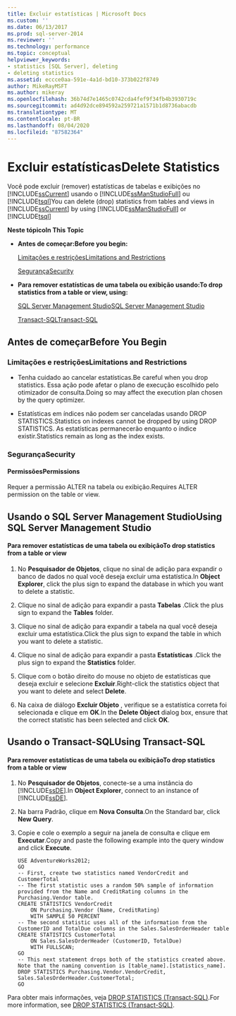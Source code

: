 ```yaml
---
title: Excluir estatísticas | Microsoft Docs
ms.custom: ''
ms.date: 06/13/2017
ms.prod: sql-server-2014
ms.reviewer: ''
ms.technology: performance
ms.topic: conceptual
helpviewer_keywords:
- statistics [SQL Server], deleting
- deleting statistics
ms.assetid: eccce0aa-591e-4a1d-bd10-373b022f8749
author: MikeRayMSFT
ms.author: mikeray
ms.openlocfilehash: 36b74d7e1465c0742cda4fef9f34fb4b3930719c
ms.sourcegitcommit: ad4d92dce894592a259721a1571b1d8736abacdb
ms.translationtype: MT
ms.contentlocale: pt-BR
ms.lasthandoff: 08/04/2020
ms.locfileid: "87582364"
---
```

# <a name="delete-statistics"></a><span data-ttu-id="1c2b7-102">Excluir estatísticas</span><span class="sxs-lookup"><span data-stu-id="1c2b7-102">Delete Statistics</span></span>
  <span data-ttu-id="1c2b7-103">Você pode excluir (remover) estatísticas de tabelas e exibições no [!INCLUDE[ssCurrent](../../includes/sscurrent-md.md)] usando o [!INCLUDE[ssManStudioFull](../../includes/ssmanstudiofull-md.md)] ou [!INCLUDE[tsql](../../includes/tsql-md.md)]</span><span class="sxs-lookup"><span data-stu-id="1c2b7-103">You can delete (drop) statistics from tables and views in [!INCLUDE[ssCurrent](../../includes/sscurrent-md.md)] by using [!INCLUDE[ssManStudioFull](../../includes/ssmanstudiofull-md.md)] or [!INCLUDE[tsql](../../includes/tsql-md.md)]</span></span>  
  
 <span data-ttu-id="1c2b7-104">**Neste tópico**</span><span class="sxs-lookup"><span data-stu-id="1c2b7-104">**In This Topic**</span></span>  
  
-   <span data-ttu-id="1c2b7-105">**Antes de começar:**</span><span class="sxs-lookup"><span data-stu-id="1c2b7-105">**Before you begin:**</span></span>  
  
     [<span data-ttu-id="1c2b7-106">Limitações e restrições</span><span class="sxs-lookup"><span data-stu-id="1c2b7-106">Limitations and Restrictions</span></span>](#Restrictions)  
  
     [<span data-ttu-id="1c2b7-107">Segurança</span><span class="sxs-lookup"><span data-stu-id="1c2b7-107">Security</span></span>](#Security)  
  
-   <span data-ttu-id="1c2b7-108">**Para remover estatísticas de uma tabela ou exibição usando:**</span><span class="sxs-lookup"><span data-stu-id="1c2b7-108">**To drop statistics from a table or view, using:**</span></span>  
  
     [<span data-ttu-id="1c2b7-109">SQL Server Management Studio</span><span class="sxs-lookup"><span data-stu-id="1c2b7-109">SQL Server Management Studio</span></span>](#SSMSProcedure)  
  
     [<span data-ttu-id="1c2b7-110">Transact-SQL</span><span class="sxs-lookup"><span data-stu-id="1c2b7-110">Transact-SQL</span></span>](#TsqlProcedure)  
  
##  <a name="before-you-begin"></a><a name="BeforeYouBegin"></a> <span data-ttu-id="1c2b7-111">Antes de começar</span><span class="sxs-lookup"><span data-stu-id="1c2b7-111">Before You Begin</span></span>  
  
###  <a name="limitations-and-restrictions"></a><a name="Restrictions"></a> <span data-ttu-id="1c2b7-112">Limitações e restrições</span><span class="sxs-lookup"><span data-stu-id="1c2b7-112">Limitations and Restrictions</span></span>  
  
-   <span data-ttu-id="1c2b7-113">Tenha cuidado ao cancelar estatísticas.</span><span class="sxs-lookup"><span data-stu-id="1c2b7-113">Be careful when you drop statistics.</span></span> <span data-ttu-id="1c2b7-114">Essa ação pode afetar o plano de execução escolhido pelo otimizador de consulta.</span><span class="sxs-lookup"><span data-stu-id="1c2b7-114">Doing so may affect the execution plan chosen by the query optimizer.</span></span>  
  
-   <span data-ttu-id="1c2b7-115">Estatísticas em índices não podem ser canceladas usando DROP STATISTICS.</span><span class="sxs-lookup"><span data-stu-id="1c2b7-115">Statistics on indexes cannot be dropped by using DROP STATISTICS.</span></span> <span data-ttu-id="1c2b7-116">As estatísticas permanecerão enquanto o índice existir.</span><span class="sxs-lookup"><span data-stu-id="1c2b7-116">Statistics remain as long as the index exists.</span></span>  
  
###  <a name="security"></a><a name="Security"></a> <span data-ttu-id="1c2b7-117">Segurança</span><span class="sxs-lookup"><span data-stu-id="1c2b7-117">Security</span></span>  
  
####  <a name="permissions"></a><a name="Permissions"></a> <span data-ttu-id="1c2b7-118">Permissões</span><span class="sxs-lookup"><span data-stu-id="1c2b7-118">Permissions</span></span>  
 <span data-ttu-id="1c2b7-119">Requer a permissão ALTER na tabela ou exibição.</span><span class="sxs-lookup"><span data-stu-id="1c2b7-119">Requires ALTER permission on the table or view.</span></span>  
  
##  <a name="using-sql-server-management-studio"></a><a name="SSMSProcedure"></a> <span data-ttu-id="1c2b7-120">Usando o SQL Server Management Studio</span><span class="sxs-lookup"><span data-stu-id="1c2b7-120">Using SQL Server Management Studio</span></span>  
  
#### <a name="to-drop-statistics-from-a-table-or-view"></a><span data-ttu-id="1c2b7-121">Para remover estatísticas de uma tabela ou exibição</span><span class="sxs-lookup"><span data-stu-id="1c2b7-121">To drop statistics from a table or view</span></span>  
  
1.  <span data-ttu-id="1c2b7-122">No **Pesquisador de Objetos**, clique no sinal de adição para expandir o banco de dados no qual você deseja excluir uma estatística.</span><span class="sxs-lookup"><span data-stu-id="1c2b7-122">In **Object Explorer**, click the plus sign to expand the database in which you want to delete a statistic.</span></span>  
  
2.  <span data-ttu-id="1c2b7-123">Clique no sinal de adição para expandir a pasta **Tabelas** .</span><span class="sxs-lookup"><span data-stu-id="1c2b7-123">Click the plus sign to expand the **Tables** folder.</span></span>  
  
3.  <span data-ttu-id="1c2b7-124">Clique no sinal de adição para expandir a tabela na qual você deseja excluir uma estatística.</span><span class="sxs-lookup"><span data-stu-id="1c2b7-124">Click the plus sign to expand the table in which you want to delete a statistic.</span></span>  
  
4.  <span data-ttu-id="1c2b7-125">Clique no sinal de adição para expandir a pasta **Estatísticas** .</span><span class="sxs-lookup"><span data-stu-id="1c2b7-125">Click the plus sign to expand the **Statistics** folder.</span></span>  
  
5.  <span data-ttu-id="1c2b7-126">Clique com o botão direito do mouse no objeto de estatísticas que deseja excluir e selecione **Excluir**.</span><span class="sxs-lookup"><span data-stu-id="1c2b7-126">Right-click the statistics object that you want to delete and select **Delete**.</span></span>  
  
6.  <span data-ttu-id="1c2b7-127">Na caixa de diálogo **Excluir Objeto** , verifique se a estatística correta foi selecionada e clique em **OK**.</span><span class="sxs-lookup"><span data-stu-id="1c2b7-127">In the **Delete Object** dialog box, ensure that the correct statistic has been selected and click **OK**.</span></span>  
  
##  <a name="using-transact-sql"></a><a name="TsqlProcedure"></a> <span data-ttu-id="1c2b7-128">Usando o Transact-SQL</span><span class="sxs-lookup"><span data-stu-id="1c2b7-128">Using Transact-SQL</span></span>  
  
#### <a name="to-drop-statistics-from-a-table-or-view"></a><span data-ttu-id="1c2b7-129">Para remover estatísticas de uma tabela ou exibição</span><span class="sxs-lookup"><span data-stu-id="1c2b7-129">To drop statistics from a table or view</span></span>  
  
1.  <span data-ttu-id="1c2b7-130">No **Pesquisador de Objetos**, conecte-se a uma instância do [!INCLUDE[ssDE](../../includes/ssde-md.md)].</span><span class="sxs-lookup"><span data-stu-id="1c2b7-130">In **Object Explorer**, connect to an instance of [!INCLUDE[ssDE](../../includes/ssde-md.md)].</span></span>  
  
2.  <span data-ttu-id="1c2b7-131">Na barra Padrão, clique em **Nova Consulta**.</span><span class="sxs-lookup"><span data-stu-id="1c2b7-131">On the Standard bar, click **New Query**.</span></span>  
  
3.  <span data-ttu-id="1c2b7-132">Copie e cole o exemplo a seguir na janela de consulta e clique em **Executar**.</span><span class="sxs-lookup"><span data-stu-id="1c2b7-132">Copy and paste the following example into the query window and click **Execute**.</span></span>  
  
    ```  
    USE AdventureWorks2012;  
    GO  
    -- First, create two statistics named VendorCredit and CustomerTotal  
    -- The first statistic uses a random 50% sample of information provided from the Name and CreditRating columns in the Purchasing.Vendor table.  
    CREATE STATISTICS VendorCredit  
        ON Purchasing.Vendor (Name, CreditRating)  
        WITH SAMPLE 50 PERCENT  
    -- The second statistic uses all of the information from the CustomerID and TotalDue columns in the Sales.SalesOrderHeader table  
    CREATE STATISTICS CustomerTotal  
        ON Sales.SalesOrderHeader (CustomerID, TotalDue)  
        WITH FULLSCAN;  
    GO  
    -- This next statement drops both of the statistics created above. Note that the naming convention is [table_name].[statistics_name].  
    DROP STATISTICS Purchasing.Vendor.VendorCredit, Sales.SalesOrderHeader.CustomerTotal;  
    GO  
    ```  
  
 <span data-ttu-id="1c2b7-133">Para obter mais informações, veja [DROP STATISTICS &#40;Transact-SQL&#41;](/sql/t-sql/statements/drop-statistics-transact-sql).</span><span class="sxs-lookup"><span data-stu-id="1c2b7-133">For more information, see [DROP STATISTICS &#40;Transact-SQL&#41;](/sql/t-sql/statements/drop-statistics-transact-sql).</span></span>  
  
  
